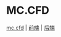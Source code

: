 # MC.CFD

[mc.cfd](https://mc.cfd) | [前端](https://github.com/MCCFD/front) | [后端](https://github.com/MCCFD/api)
